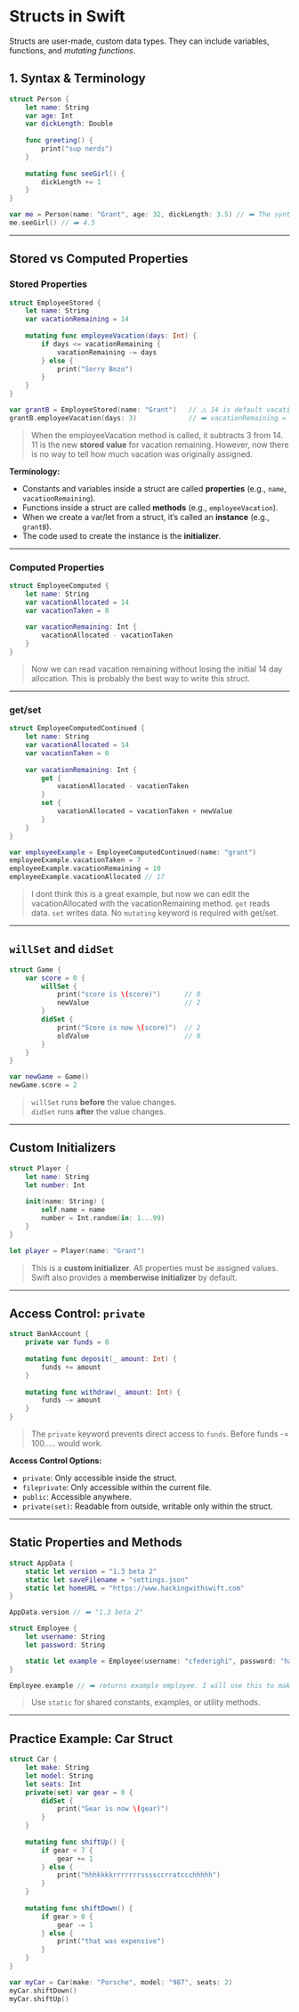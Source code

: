 # Structs in Swift

Structs are user-made, custom data types. They can include variables, functions, and *mutating functions*.

## 1. Syntax & Terminology

```swift
struct Person {
    let name: String
    var age: Int
    var dickLength: Double
    
    func greeting() {
        print("sup nerds")
    }
    
    mutating func seeGirl() {
        dickLength += 1
    }
}

var me = Person(name: "Grant", age: 32, dickLength: 3.5) // ➡️ The syntax is almost identical to a function. This is called an **initializer**.
me.seeGirl() // ➡️ 4.5
```

> 

---

## Stored vs Computed Properties

### Stored Properties

```swift
struct EmployeeStored {
    let name: String
    var vacationRemaining = 14
    
    mutating func employeeVacation(days: Int) {
        if days <= vacationRemaining {
            vacationRemaining -= days
        } else {
            print("Sorry Bozo")
        }
    }
}

var grantB = EmployeeStored(name: "Grant")   // ⚠️ 14 is default vacationRemaining
grantB.employeeVacation(days: 3)             // ➡️ vacationRemaining = 11
```

> When the employeeVacation method is called, it subtracts 3 from 14. 11 is the new **stored value** for vacation remaining. However, now there is no way to tell how much vacation was originally assigned.

**Terminology:**
- Constants and variables inside a struct are called **properties** (e.g., `name`, `vacationRemaining`).
- Functions inside a struct are called **methods** (e.g., `employeeVacation`).
- When we create a var/let from a struct, it’s called an **instance** (e.g., `grantB`).
- The code used to create the instance is the **initializer**.

---

### Computed Properties

```swift
struct EmployeeComputed {
    let name: String
    var vacationAllocated = 14
    var vacationTaken = 0
    
    var vacationRemaining: Int {
        vacationAllocated - vacationTaken
    }
}
```

> Now we can read vacation remaining without losing the initial 14 day allocation. This is probably the best way to write this struct.

---

### get/set

```swift
struct EmployeeComputedContinued {
    let name: String
    var vacationAllocated = 14
    var vacationTaken = 0
    
    var vacationRemaining: Int {
        get {
            vacationAllocated - vacationTaken
        }
        set {
            vacationAllocated = vacationTaken + newValue
        }
    }
}

var employeeExample = EmployeeComputedContinued(name: "grant")
employeeExample.vacationTaken = 7
employeeExample.vacationRemaining = 10
employeeExample.vacationAllocated // 17
```

> I dont think this is a great example, but now we can edit the vacationAllocated with the vacationRemaining method.
> `get` reads data. `set` writes data. 
> No `mutating` keyword is required with get/set.

---

## `willSet` and `didSet`

```swift
struct Game {
    var score = 0 {
        willSet {
            print("score is \(score)")      // 0
            newValue                        // 2
        }
        didSet {
            print("Score is now \(score)")  // 2
            oldValue                        // 0
        }
    }
}

var newGame = Game()
newGame.score = 2
```

> `willSet` runs **before** the value changes.  
> `didSet` runs **after** the value changes.

---

## Custom Initializers

```swift
struct Player {
    let name: String
    let number: Int
    
    init(name: String) {
        self.name = name
        number = Int.random(in: 1...99)
    }
}

let player = Player(name: "Grant")
```

> This is a **custom initializer**. All properties must be assigned values.  
> Swift also provides a **memberwise initializer** by default.

---

## Access Control: `private`

```swift
struct BankAccount {
    private var funds = 0
    
    mutating func deposit(_ amount: Int) {
        funds += amount
    }
    
    mutating func withdraw(_ amount: Int) {
        funds -= amount
    }
}
```

> The `private` keyword prevents direct access to `funds`. Before funds -= 100..... would work.

**Access Control Options:**
- `private`: Only accessible inside the struct.
- `fileprivate`: Only accessible within the current file.
- `public`: Accessible anywhere.
- `private(set)`: Readable from outside, writable only within the struct.

---

## Static Properties and Methods

```swift
struct AppData {
    static let version = "1.3 beta 2"
    static let saveFilename = "settings.json"
    static let homeURL = "https://www.hackingwithswift.com"
}

AppData.version // ➡️ "1.3 beta 2"

struct Employee {
    let username: String
    let password: String

    static let example = Employee(username: "cfederighi", password: "hairforceone")
}

Employee.example // ➡️ returns example employee. I will use this to make default profiles for designing.
```

> Use `static` for shared constants, examples, or utility methods.

---

## Practice Example: Car Struct

```swift
struct Car {
    let make: String
    let model: String
    let seats: Int
    private(set) var gear = 0 {
        didSet {
            print("Gear is now \(gear)")
        }
    }
    
    mutating func shiftUp() {
        if gear < 7 {
            gear += 1
        } else {
            print("hhhkkkkrrrrrrrssssccrratccchhhhh")
        }
    }
    
    mutating func shiftDown() {
        if gear > 0 {
            gear -= 1
        } else {
            print("that was expensive")
        }
    }
}

var myCar = Car(make: "Porsche", model: "987", seats: 2)
myCar.shiftDown()
myCar.shiftUp()
```
